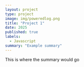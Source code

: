 ```yaml
---
layout: project
type: project
image: img/poweredlog.png
title: "Project 1"
date: 2025
published: true
labels:
  - Javascript
summary: "Example summary"
---
```

This is where the summary would go


